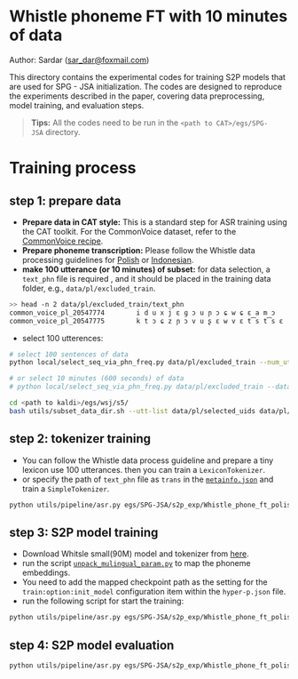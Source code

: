 
# Whistle phoneme FT with 10 minutes of data
Author: Sardar (sar_dar@foxmail.com)

This directory contains the experimental codes for training S2P models that are used for SPG - JSA initialization. The codes are designed to reproduce the experiments described in the paper, covering data preprocessing, model training, and evaluation steps.

> **Tips:** All the codes need to be run in the `<path to CAT>/egs/SPG-JSA` directory.
# Training process

## step 1: prepare data
* **Prepare data in CAT style:** This is a standard step for ASR training using the CAT toolkit. For the CommonVoice dataset, refer to the [CommonVoice recipe](../../../egs/commonvoice/README.md).
* **Prepare phoneme transcription:**  Please follow the Whistle data processing guidelines for [Polish](../../../egs/cv-lang10/lang-process/pl/lang_process.md) or [Indonesian](../../../egs/cv-lang10/lang-process/id/lang_process.md).
* **make 100 utterance (or 10 minutes) of subset:**  for data selection, a `text_phn` file is required , and it should be placed in the training data folder, e.g., `data/pl/excluded_train`. 
```bash
>> head -n 2 data/pl/excluded_train/text_phn
common_voice_pl_20547774        i d u x j ɛ ɡ ɔ u ɲ ɔ ɕ w ɕ ɛ a m ɔ 
common_voice_pl_20547775        k t ɔ ɕ z ɲ ɔ v u ʂ ɛ w v ɛ t͡s t͡s ɛ 
````
* select 100 utterences:
```bash
# select 100 sentences of data
python local/select_seq_via_phn_freq.py data/pl/excluded_train --num_utt 100 --special_phn_list data/pl/excluded_train/special_phn_list --out data/pl/selected_uids

# or select 10 minutes (600 seconds) of data
# python local/select_seq_via_phn_freq.py data/pl/excluded_train --data_duration 600 --special_phn_list data/pl/excluded_train/special_phn_list --out data/pl/selected_uids

cd <path to kaldi>/egs/wsj/s5/
bash utils/subset_data_dir.sh --utt-list data/pl/selected_uids data/pl/excluded_train data/pl/excluded_train_100utts_subset
```

## step 2:  tokenizer training
* You can  follow the Whistle data process guideline and prepare a tiny lexicon use 100 utterances. then you can train a `LexiconTokenizer`.
* or specify the path of `text_phn` file as `trans` in the [`metainfo.json`](../data/metainfo.json) and train a `SimpleTokenizer`.
```bash
python utils/pipeline/asr.py egs/SPG-JSA/s2p_exp/Whistle_phone_ft_polish_100utts --sta 1 --sto 1
```
## step 3:  S2P model training
* Download Whitsle small(90M) model and tokenizer from [here](../../cv-lang10/exp/Multilingual/Multi._phoneme_S/readme.md).
* run the script [`unpack_mulingual_param.py`](../../cv-lang10/local/tools/unpack_mulingual_param.py) to map the phoneme embeddings. 
* You need to add the mapped checkpoint path as the setting for the `train:option:init_model` configuration item within the `hyper-p.json` file.
* run the following script for start the training:
```bash
python utils/pipeline/asr.py egs/SPG-JSA/s2p_exp/Whistle_phone_ft_polish_100utts --sta 2 --sto 3
```
## step 4:  S2P model evaluation
```bash
python utils/pipeline/asr.py egs/SPG-JSA/s2p_exp/Whistle_phone_ft_polish_100utts --sta 4
```
